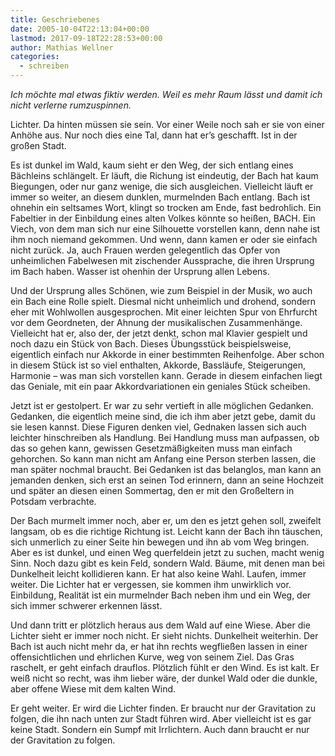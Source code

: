 ```yaml
---
title: Geschriebenes
date: 2005-10-04T22:13:04+00:00
lastmod: 2017-09-18T22:28:53+00:00
author: Mathias Wellner
categories:
  - schreiben
---
```

_Ich möchte mal etwas fiktiv werden. Weil es mehr Raum lässt und damit ich nicht verlerne rumzuspinnen._

Lichter. Da hinten müssen sie sein. Vor einer Weile noch sah er sie von einer Anhöhe aus. Nur noch dies eine Tal, dann hat er&#8217;s geschafft. Ist in der großen Stadt. 

Es ist dunkel im Wald, kaum sieht er den Weg, der sich entlang eines Bächleins schlängelt. Er läuft, die Richung ist eindeutig, der Bach hat kaum Biegungen, oder nur ganz wenige, die sich ausgleichen. Vielleicht läuft er immer so weiter, an diesem dunklen, murmelnden Bach entlang. Bach ist ohnehin ein seltsames Wort, klingt so trocken am Ende, fast bedrohlich. Ein Fabeltier in der Einbildung eines alten Volkes könnte so heißen, BACH. Ein Viech, von dem man sich nur eine Silhouette vorstellen kann, denn nahe ist ihm noch niemand gekommen. Und wenn, dann kamen er oder sie einfach nicht zurück. Ja, auch Frauen werden gelegentlich das Opfer von unheimlichen Fabelwesen mit zischender Aussprache, die ihren Ursprung im Bach haben. Wasser ist ohenhin der Ursprung allen Lebens. 

Und der Ursprung alles Schönen, wie zum Beispiel in der Musik, wo auch ein Bach eine Rolle spielt. Diesmal nicht unheimlich und drohend, sondern eher mit Wohlwollen ausgesprochen. Mit einer leichten Spur von Ehrfurcht vor dem Geordneten, der Ahnung der musikalischen Zusammenhänge. Vielleicht hat er, also der, der jetzt denkt, schon mal Klavier gespielt und noch dazu ein Stück von Bach. Dieses Übungsstück beispielsweise, eigentlich einfach nur Akkorde in einer bestimmten Reihenfolge. Aber schon in diesem Stück ist so viel enthalten, Akkorde, Bassläufe, Steigerungen, Harmonie &#8211; was man sich vorstellen kann. Gerade in diesem einfachen liegt das Geniale, mit ein paar Akkordvariationen ein geniales Stück scheiben. 

Jetzt ist er gestolpert. Er war zu sehr vertieft in alle möglichen Gedanken. Gedanken, die eigentlich meine sind, die ich ihm aber jetzt gebe, damit du sie lesen kannst. Diese Figuren denken viel, Gednaken lassen sich auch leichter hinschreiben als Handlung. Bei Handlung muss man aufpassen, ob das so gehen kann, gewissen Gesetzmäßigkeiten muss man einfach gehorchen. So kann man nicht am Anfang eine Person sterben lassen, die man später nochmal braucht. Bei Gedanken ist das belanglos, man kann an jemanden denken, sich erst an seinen Tod erinnern, dann an seine Hochzeit und später an diesen einen Sommertag, den er mit den Großeltern in Potsdam verbrachte. 

Der Bach murmelt immer noch, aber er, um den es jetzt gehen soll, zweifelt langsam, ob es die richtige Richtung ist. Leicht kann der Bach ihn täuschen, sich unmerlich zu einer Seite hin bewegen und ihn ab vom Weg bringen. Aber es ist dunkel, und einen Weg querfeldein jetzt zu suchen, macht wenig Sinn. Noch dazu gibt es kein Feld, sondern Wald. Bäume, mit denen man bei Dunkelheit leicht kollidieren kann. Er hat also keine Wahl. Laufen, immer weiter. Die Lichter hat er vergessen, sie kommen ihm unwirklich vor. Einbildung, Realität ist ein murmelnder Bach neben ihm und ein Weg, der sich immer schwerer erkennen lässt. 

Und dann tritt er plötzlich heraus aus dem Wald auf eine Wiese. Aber die Lichter sieht er immer noch nicht. Er sieht nichts. Dunkelheit weiterhin. Der Bach ist auch nicht mehr da, er hat ihn rechts wegfließen lassen in einer offensichtlichen und ehrlichen Kurve, weg von seinem Ziel. Das Gras raschelt, er geht einfach drauflos. Plötzlich fühlt er den Wind. Es ist kalt. Er weiß nicht so recht, was ihm lieber wäre, der dunkel Wald oder die dunkle, aber offene Wiese mit dem kalten Wind. 

Er geht weiter. Er wird die Lichter finden. Er braucht nur der Gravitation zu folgen, die ihn nach unten zur Stadt führen wird. Aber vielleicht ist es gar keine Stadt. Sondern ein Sumpf mit Irrlichtern. Auch dann braucht er nur der Gravitation zu folgen.